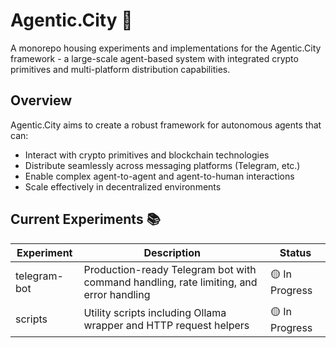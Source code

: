 # Agentic.City 🌆

A monorepo housing experiments and implementations for the Agentic.City framework - a large-scale agent-based system with integrated crypto primitives and multi-platform distribution capabilities.

## Overview

Agentic.City aims to create a robust framework for autonomous agents that can:
- Interact with crypto primitives and blockchain technologies
- Distribute seamlessly across messaging platforms (Telegram, etc.)
- Enable complex agent-to-agent and agent-to-human interactions
- Scale effectively in decentralized environments

## Current Experiments 📚

| Experiment | Description | Status |
|------------|-------------|---------|
| telegram-bot | Production-ready Telegram bot with command handling, rate limiting, and error handling | 🟡 In Progress |
| scripts | Utility scripts including Ollama wrapper and HTTP request helpers | 🟡 In Progress |